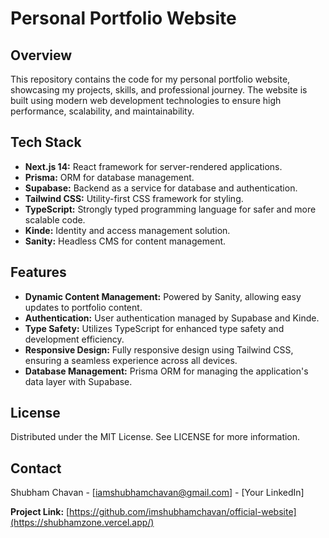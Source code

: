 # Personal Portfolio Website

## Overview

This repository contains the code for my personal portfolio website, showcasing my projects, skills, and professional journey. The website is built using modern web development technologies to ensure high performance, scalability, and maintainability.

## Tech Stack

- **Next.js 14:** React framework for server-rendered applications.
- **Prisma:** ORM for database management.
- **Supabase:** Backend as a service for database and authentication.
- **Tailwind CSS:** Utility-first CSS framework for styling.
- **TypeScript:** Strongly typed programming language for safer and more scalable code.
- **Kinde:** Identity and access management solution.
- **Sanity:** Headless CMS for content management.

## Features

- **Dynamic Content Management:** Powered by Sanity, allowing easy updates to portfolio content.
- **Authentication:** User authentication managed by Supabase and Kinde.
- **Type Safety:** Utilizes TypeScript for enhanced type safety and development efficiency.
- **Responsive Design:** Fully responsive design using Tailwind CSS, ensuring a seamless experience across all devices.
- **Database Management:** Prisma ORM for managing the application's data layer with Supabase.

## License
Distributed under the MIT License. See LICENSE for more information.

## Contact
Shubham Chavan - [iamshubhamchavan@gmail.com] - [Your LinkedIn] 

**Project Link:** [https://github.com/imshubhamchavan/official-website](https://shubhamzone.vercel.app/)
